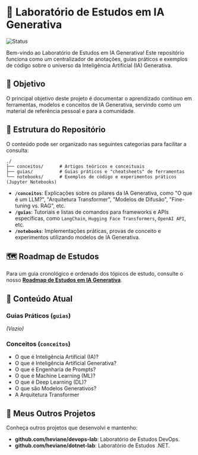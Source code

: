# 🤖 Laboratório de Estudos em IA Generativa

![Status](https://img.shields.io/badge/status-em%20desenvolvimento-yellow)

Bem-vindo ao Laboratório de Estudos em IA Generativa! Este repositório funciona como um centralizador de anotações, guias práticos e exemplos de código sobre o universo da Inteligência Artificial (IA) Generativa.

## 🎯 Objetivo

O principal objetivo deste projeto é documentar o aprendizado contínuo em ferramentas, modelos e conceitos de IA Generativa, servindo como um material de referência pessoal e para a comunidade.

## 📂 Estrutura do Repositório

O conteúdo pode ser organizado nas seguintes categorias para facilitar a consulta:

```text
./
├── conceitos/      # Artigos teóricos e conceituais
├── guias/          # Guias práticos e "cheatsheets" de ferramentas
└── notebooks/      # Exemplos de código e experimentos práticos (Jupyter Notebooks)
```

- **`/conceitos`**: Explicações sobre os pilares da IA Generativa, como "O que é um LLM?", "Arquitetura Transformer", "Modelos de Difusão", "Fine-tuning vs. RAG", etc.
- **`/guias`**: Tutoriais e listas de comandos para frameworks e APIs específicas, como `LangChain`, `Hugging Face Transformers`, `OpenAI API`, etc.
- **`/notebooks`**: Implementações práticas, provas de conceito e experimentos utilizando modelos de IA Generativa.

## 🗺️ Roadmap de Estudos

Para um guia cronológico e ordenado dos tópicos de estudo, consulte o nosso **[Roadmap de Estudos em IA Generativa](./ROADMAP.md)**.

## 📖 Conteúdo Atual

### Guias Práticos (`guias`)

*(Vazio)*

### Conceitos (`conceitos`)

- O que é Inteligência Artificial (IA)?
- O que é Inteligência Artificial Generativa?
- O que é Engenharia de Prompts?
- O que é Machine Learning (ML)?
- O que é Deep Learning (DL)?
- O que são Modelos Generativos?
- A Arquitetura Transformer

## 🚀 Meus Outros Projetos

Conheça outros projetos que desenvolvi e mantenho:

- **github.com/heviane/devops-lab**: Laboratório de Estudos DevOps.
- **github.com/heviane/dotnet-lab**: Laboratório de Estudos .NET.
